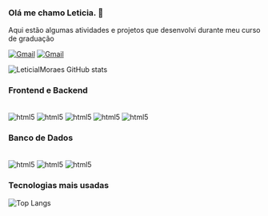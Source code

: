 ### Olá me chamo Leticia. 👋
Aqui estão algumas atividades e projetos que desenvolvi durante meu curso de graduação

[![Gmail](https://img.shields.io/badge/Gmail-D14836?style=for-the-badge&logo=gmail&logoColor=white)](mailto:leetluanemoraes@gmail.com)
[![Gmail](https://img.shields.io/badge/LinkedIn-0077B5?style=for-the-badge&logo=linkedin&logoColor=white)](https://www.linkedin.com/in/leticia-moraes-a846ab23a/)

![LeticialMoraes GitHub stats](https://github-readme-stats.vercel.app/api?username=LeticialMoraes&show_icons=true&theme=merko)

### Frontend e Backend 

<div style ="display: inline_block"><br/>
  <img align="center" alt="html5" src="https://img.shields.io/badge/Python-14354C?style=for-the-badge&logo=python&logoColor=white">
  <img align="center" alt="html5" src="https://img.shields.io/badge/Java-ED8B00?style=for-the-badge&logo=openjdk&logoColor=white">
  <img align="center" alt="html5" src="https://img.shields.io/badge/HTML-239120?style=for-the-badge&logo=html5&logoColor=white">
  <img align="center" alt="html5" src="https://img.shields.io/badge/C-00599C?style=for-the-badge&logo=c&logoColor=white">
  <img align="center" alt="html5" src="https://img.shields.io/badge/C%2B%2B-00599C?style=for-the-badge&logo=c%2B%2B&logoColor=white">
</div>

### Banco de Dados
<div style ="display: inline_block"><br/>
  <img align="center" alt="html5" src="https://img.shields.io/badge/MySQL-00000F?style=for-the-badge&logo=mysql&logoColor=white">
  <img align="center" alt="html5" src="https://img.shields.io/badge/MongoDB-4EA94B?style=for-the-badge&logo=mongodb&logoColor=white">
  <img align="center" alt="html5" src="https://img.shields.io/badge/Neo4j-018bff?style=for-the-badge&logo=neo4j&logoColor=white">
</div>

### Tecnologias mais usadas

![Top Langs](https://github-readme-stats.vercel.app/api/top-langs/?username=LeticialMoraes&exclude_repo=github-readme-stats,LeticialMoraes.github.io/icons=true&theme=merko)
